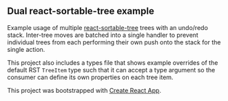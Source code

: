 ## Dual react-sortable-tree example

Example usage of multiple [react-sortable-tree](https://github.com/frontend-collective/react-sortable-tree) trees with an undo/redo stack. Inter-tree moves are batched into a single handler to prevent individual trees from each performing their own push onto the stack for the single action. 

This project also includes a types file that shows example overrides of the default RST `TreeItem` type such that it can accept a type argument so the consumer can define its own properties on each tree item.

This project was bootstrapped with [Create React App](https://github.com/facebook/create-react-app).
